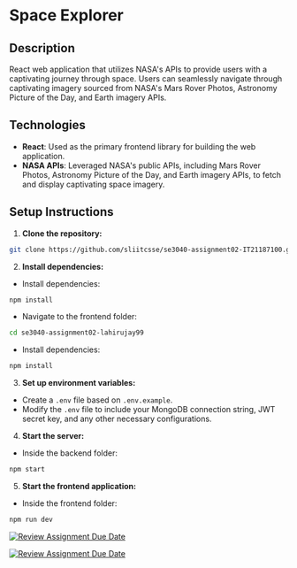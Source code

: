 # Space Explorer

## Description

React web application that utilizes NASA's APIs to provide users with a captivating journey through space. Users can seamlessly navigate through captivating imagery sourced from NASA's Mars Rover Photos, Astronomy Picture of the Day, and Earth imagery APIs.

## Technologies

- **React**: Used as the primary frontend library for building the web application.
- **NASA APIs**: Leveraged NASA's public APIs, including Mars Rover Photos, Astronomy Picture of the Day, and Earth imagery APIs, to fetch and display captivating space imagery.

## Setup Instructions

1. **Clone the repository:**

```bash
git clone https://github.com/sliitcsse/se3040-assignment02-IT21187100.git
```

2. **Install dependencies:**

- Install dependencies:

```bash
npm install
```

- Navigate to the frontend folder:

```bash
cd se3040-assignment02-lahirujay99
```

- Install dependencies:

```bash
npm install
```

3. **Set up environment variables:**

- Create a `.env` file based on `.env.example`.
- Modify the `.env` file to include your MongoDB connection string, JWT secret key, and any other necessary configurations.

4. **Start the server:**

- Inside the backend folder:

```bash
npm start
```

5. **Start the frontend application:**

- Inside the frontend folder:

```bash
npm run dev
```

[![Review Assignment Due Date](https://classroom.github.com/assets/deadline-readme-button-24ddc0f5d75046c5622901739e7c5dd533143b0c8e959d652212380cedb1ea36.svg)](https://classroom.github.com/a/V1F4A3D5)

[![Review Assignment Due Date](https://classroom.github.com/assets/deadline-readme-button-24ddc0f5d75046c5622901739e7c5dd533143b0c8e959d652212380cedb1ea36.svg)](https://classroom.github.com/a/V1F4A3D5)
